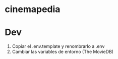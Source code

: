# cinemapedia
# Dev

1. Copiar el .env.template y renombrarlo a .env
2. Cambiar las variables de entorno (The MovieDB)